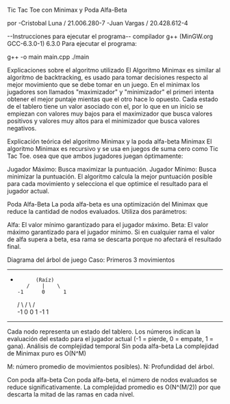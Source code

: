 Tic Tac Toe con Minimax y Poda Alfa-Beta

por -Cristobal Luna / 21.006.280-7
    -Juan Vargas / 20.428.612-4

--Instrucciones para ejecutar el programa--
compilador g++ (MinGW.org GCC-6.3.0-1) 6.3.0
Para ejecutar el programa:

g++ -o main main.cpp
./main

Explicaciones sobre el algoritmo utilizado
El Algoritmo Minimax es similar al algoritmo de backtracking, es usado para tomar decisiones respecto al mejor movimiento que se debe tomar en un juego. 
En el minimax los jugadores son llamados "maximizador" y "minimizador" el primeri intenta obtener el mejor puntaje mientas que el otro hace lo opuesto. 
Cada estado de el tablero tiene un valor asociado con el, por lo que en un inicio se empiezan con valores muy bajos para el maximizador que busca valores positivos y 
valores muy altos para el minimizador que busca valores negativos.

Explicación teórica del algoritmo Minimax y la poda alfa-beta
Minimax
El algoritmo Minimax es recursivo y se usa en juegos de suma cero como Tic Tac Toe. osea que que ambos jugadores juegan óptimamente:

Jugador Máximo: Busca maximizar la puntuación.
Jugador Mínimo: Busca minimizar la puntuación.
El algoritmo calcula la mejor puntuación posible para cada movimiento y selecciona el que optimice el resultado para el jugador actual.

Poda Alfa-Beta
La poda alfa-beta es una optimización del Minimax que reduce la cantidad de nodos evaluados. Utiliza dos parámetros:

Alfa: El valor mínimo garantizado para el jugador máximo.
Beta: El valor máximo garantizado para el jugador mínimo.
Si en cualquier rama el valor de alfa supera a beta, esa rama se descarta porque no afectará el resultado final.

Diagrama del árbol de juego
Caso: Primeros 3 movimientos

----------------------------
-
            (Raíz)
         /    |    \
      -1      0      1
     / \     / \    / \
    -1  0   0   1  -1  1
----------------------------

Cada nodo representa un estado del tablero.
Los números indican la evaluación del estado para el jugador actual (-1 = pierde, 0 = empate, 1 = gana).
Análisis de complejidad temporal
Sin poda alfa-beta
La complejidad de Minimax puro es 
O(N^M)

M: número promedio de movimientos posibles).
N: Profundidad del árbol.

Con poda alfa-beta
Con poda alfa-beta, el número de nodos evaluados se reduce significativamente. La complejidad promedio es 
O(N^(M/2))
por que descarta la mitad de las ramas en cada nivel.
